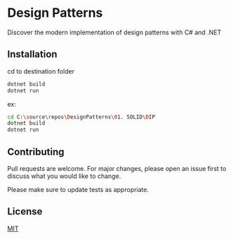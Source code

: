 # Design Patterns

Discover the modern implementation of design patterns with C# and .NET
## Installation

cd to destination folder

```bash
dotnet build
dotnet run
```
ex:
```bash
cd C:\source\repos\DesignPatterns\01. SOLID\DIP
dotnet build
dotnet run
```


## Contributing

Pull requests are welcome. For major changes, please open an issue first
to discuss what you would like to change.

Please make sure to update tests as appropriate.

## License

[MIT](https://choosealicense.com/licenses/mit/)